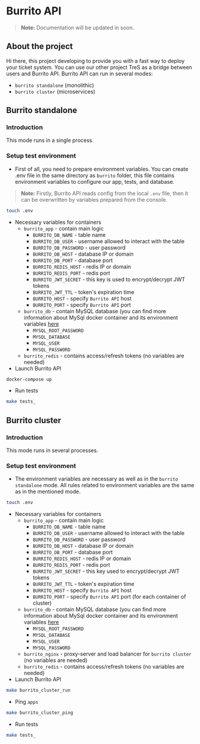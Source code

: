 
# Burrito API

> **Note:** Documentation will be updated in soon.

## About the project
Hi there, this project developing to provide you with a fast way to deploy your ticket system. You can use our other project TreS as a bridge between users and Burrito API. Burrito API can run in several modes:
* `burrito standalone` (monolithic)
* `burrito cluster` (microservices)



## Burrito standalone

### Introduction

This mode runs in a single process.

### Setup test environment
- First of all, you need to prepare environment variables. You can create .env file in the same directory as `burrito` folder, this file contains environment variables to configure our app, tests, and database.

> **Note:** Firstly, Burrito API reads config from the local `.env` file, then it can be overwritten by variables prepared from the console.


```bash
touch .env
```
- Necessary variables for containers
  - `burrito_app` - contain main logic
    - `BURRITO_DB_NAME` - table name
    - `BURRITO_DB_USER` - username allowed to interact with the table
    - `BURRITO_DB_PASSWORD` - user password
    - `BURRITO_DB_HOST` - database IP or domain
    - `BURRITO_DB_PORT` - database port
    - `BURRITO_REDIS_HOST` - redis IP or domain
    - `BURRITO_REDIS_PORT` - redis port
    - `BURRITO_JWT_SECRET` - this key is used to encrypt/decrypt JWT tokens
    - `BURRITO_JWT_TTL` - token's expiration time
    - `BURRITO_HOST` - specify `Burrito API` host
    - `BURRITO_PORT` - specify `Burrito API` port
  - `burrito_db` - contain MySQL database (you can find more information about MySql docker container and its environment variables [here](https://hub.docker.com/_/mysql)
    - `MYSQL_ROOT_PASSWORD`
    - `MYSQL_DATABASE`
    - `MYSQL_USER`
    - `MYSQL_PASSWORD`
  - `burrito_redis` - contains access/refresh tokens (no variables are needed)
- Launch Burrito API
```bash
docker-compose up
```
- Run tests
```bash
make tests_
```


## Burrito cluster

### Introduction

This mode runs in several processes.

### Setup test environment
- The environment variables are necessary as well as in the `burrito standalone` mode. All rules related to environment variables are the same as in the mentioned mode.


```bash
touch .env
```
- Necessary variables for containers
  - `burrito_app` - contain main logic
    - `BURRITO_DB_NAME` - table name
    - `BURRITO_DB_USER` - username allowed to interact with the table
    - `BURRITO_DB_PASSWORD` - user password
    - `BURRITO_DB_HOST` - database IP or domain
    - `BURRITO_DB_PORT` - database port
    - `BURRITO_REDIS_HOST` - redis IP or domain
    - `BURRITO_REDIS_PORT` - redis port
    - `BURRITO_JWT_SECRET` - this key used to encrypt/decrypt JWT tokens
    - `BURRITO_JWT_TTL` - token's expiration time
    - `BURRITO_HOST` - specify `Burrito API` host
    - `BURRITO_PORT` - specify `Burrito API` port (for each container of cluster)
  - `burrito_db` - contain MySQL database (you can find more information about MySql docker container and its environment variables [here](https://hub.docker.com/_/mysql)
    - `MYSQL_ROOT_PASSWORD`
    - `MYSQL_DATABASE`
    - `MYSQL_USER`
    - `MYSQL_PASSWORD`
  - `burrito_nginx` - proxy-server and load balancer for `burrito cluster` (no variables are needed)
  - `burrito_redis` - contains access/refresh tokens (no variables are needed)
- Launch Burrito API
```bash
make burrito_cluster_run
```
- Ping `apps`
```bash
make burrito_cluster_ping
```
- Run tests
```bash
make tests_
```